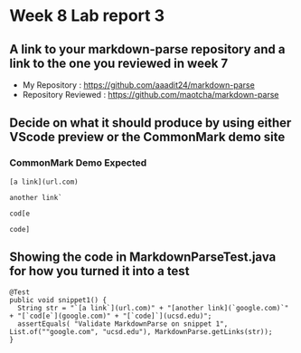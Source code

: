 # Week 8 Lab report 3

## A link to your markdown-parse repository and a link to the one you reviewed in week 7
- My Repository : https://github.com/aaadit24/markdown-parse
- Repository Reviewed : https://github.com/maotcha/markdown-parse

## Decide on what it should produce by using either VScode preview or the CommonMark demo site
### CommonMark Demo Expected

``` 
[a link](url.com)

another link`

cod[e

code] 
```

## Showing the code in MarkdownParseTest.java for how you turned it into a test

```
@Test
public void snippet1() {
  String str = "`[a link`](url.com)" + "[another link](`google.com)`" + "[`cod[e`](google.com)" + "[`code]`](ucsd.edu)";
  assertEquals( "Validate MarkdownParse on snippet 1", List.of(""google.com", "ucsd.edu"), MarkdownParse.getLinks(str));
}
```
